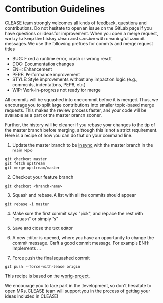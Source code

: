 Contribution Guidelines
========================

CLEASE team strongly welcomes all kinds of feedback, questions and contributions. Do not hesitate to open an issue on the GitLab page if you have questions or ideas for improvement.
When you open a merge request, we try to keep the history clean and concise with meaningful commit messages. We use the following prefixes for commits and merge request titles

* BUG: Fixed a runtime error, crash or wrong result
* DOC: Documentation changes
* ENH: Enhancement
* PERF: Performance improvement
* STYLE: Style improvements without any impact on logic (e.g., comments, indentations, PEP8, etc.)
* WIP: Work-in-progress not ready for merge

All commits will be squashed into one commit before it is merged. Thus, we encourage you
to split large contributions into smaller topic-based merge requests. This makes the review
process faster, and your code will be available as a part of the master branch sooner.

Further, the history will be cleaner if you rebase your changes to the tip of the master branch
before merging, although this is not a strict requirement. Here is a recipe of how you can do that on your command line.

1. Update the master branch to be [in sync](https://help.github.com/en/articles/syncing-a-fork) with the master branch in the main repo

```
git checkout master
git fetch upstream
git merge upstream/master
```

2. Checkout your feature branch
```
git checkout <branch-name>
```

3. Squash and rebase. A list with all the commits should appear.
```
git rebase -i master
```

4. Make sure the first commit says "pick", and replace the rest with "squash" or simply "s"

5. Save and close the text editor

6. A new editor is opened, where you have an opportunity to change the commit message. Craft a good commit message. For example ENH: Implements ...

7. Force push the final squashed commit
```
git push --force-with-lease origin
```

This recipe is based on the [wprig-project](https://github.com/wprig/wprig/wiki/How-to-squash-commits).

We encourage you to take part in the development, so don't hessitate to open MRs. CLEASE team will support you in the process of getting your ideas included in CLEASE!
